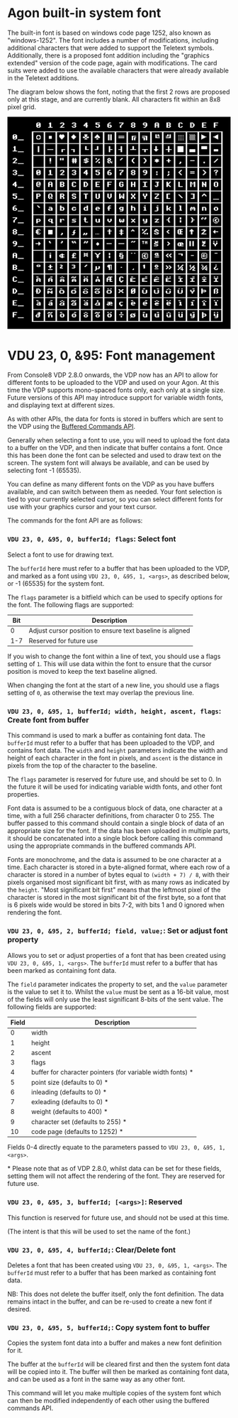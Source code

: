 # Agon built-in system font

The built-in font is based on windows code page 1252, also known as "windows-1252". The font includes a number of modifications, including additional characters that were added to support the Teletext symbols. Additionally, there is a proposed font addition including the "graphics extended" version of the code page, again with modifications. The card suits were added to use the available characters that were already available in the Teletext additions.

The diagram below shows the font, noting that the first 2 rows are proposed only at this stage, and are currently blank. All characters fit within an 8x8 pixel grid.

![font map](../images/agon_default_font.png)

# VDU 23, 0, &95: Font management

From Console8 VDP 2.8.0 onwards, the VDP now has an API to allow for different fonts to be uploaded to the VDP and used on your Agon.  At this time the VDP supports mono-spaced fonts only, each only at a single size.  Future versions of this API may introduce support for variable width fonts, and displaying text at different sizes.

As with other APIs, the data for fonts is stored in buffers which are sent to the VDP using the [Buffered Commands API](Buffered-Commands-API.md).

Generally when selecting a font to use, you will need to upload the font data to a buffer on the VDP, and then indicate that buffer contains a font.  Once this has been done the font can be selected and used to draw text on the screen.  The system font will always be available, and can be used by selecting font -1 (65535).

You can define as many different fonts on the VDP as you have buffers available, and can switch between them as needed.  Your font selection is tied to your currently selected cursor, so you can select different fonts for use with your graphics cursor and your text cursor.

The commands for the font API are as follows:

### `VDU 23, 0, &95, 0, bufferId; flags`: Select font

Select a font to use for drawing text.

The `bufferId` here must refer to a buffer that has been uploaded to the VDP, and marked as a font using `VDU 23, 0, &95, 1, <args>`, as described below, or -1 (65535) for the system font.

The `flags` parameter is a bitfield which can be used to specify options for the font.  The following flags are supported:

| Bit | Description |
| --- | ----------- |
| 0   | Adjust cursor position to ensure text baseline is aligned |
| 1-7 | Reserved for future use |

If you wish to change the font within a line of text, you should use a flags setting of `1`.  This will use data within the font to ensure that the cursor position is moved to keep the text baseline aligned.

When changing the font at the start of a new line, you should use a flags setting of `0`, as otherwise the text may overlap the previous line.

### `VDU 23, 0, &95, 1, bufferId; width, height, ascent, flags`: Create font from buffer

This command is used to mark a buffer as containing font data.  The `bufferId` must refer to a buffer that has been uploaded to the VDP, and contains font data.  The `width` and `height` parameters indicate the width and height of each character in the font in pixels, and `ascent` is the distance in pixels from the top of the character to the baseline.

The `flags` parameter is reserved for future use, and should be set to 0.  In the future it will be used for indicating variable width fonts, and other font properties.

Font data is assumed to be a contiguous block of data, one character at a time, with a full 256 character definitions, from character 0 to 255.  The buffer passed to this command should contain a single block of data of an appropriate size for the font.  If the data has been uploaded in multiple parts, it should be concatenated into a single block before calling this command using the appropriate commands in the buffered commands API.

Fonts are monochrome, and the data is assumed to be one character at a time.  Each character is stored in a byte-aligned format, where each row of a character is stored in a number of bytes equal to `(width + 7) / 8`, with their pixels organised most significant bit first, with as many rows as indicated by the `height`.  "Most significant bit first" means that the leftmost pixel of the character is stored in the most significant bit of the first byte, so a font that is 6 pixels wide would be stored in bits 7-2, with bits 1 and 0 ignored when rendering the font.

### `VDU 23, 0, &95, 2, bufferId; field, value;`: Set or adjust font property

Allows you to set or adjust properties of a font that has been created using `VDU 23, 0, &95, 1, <args>`.  The `bufferId` must refer to a buffer that has been marked as containing font data.

The `field` parameter indicates the property to set, and the `value` parameter is the value to set it to.  Whilst the `value` must be sent as a 16-bit value, most of the fields will only use the least significant 8-bits of the sent value.  The following fields are supported:

| Field | Description |
| ----- | ----------- |
| 0	    | width |
| 1	    | height |
| 2	    | ascent |
| 3	    | flags |
| 4	    | buffer for character pointers (for variable width fonts) * |
| 5	    | point size (defaults to 0) * |
| 6	    | inleading (defaults to 0) * |
| 7	    | exleading (defaults to 0) * |
| 8	    | weight (defaults to 400) * |
| 9	    | character set (defaults to 255) * |
| 10    | code page (defaults to 1252) * |

Fields 0-4 directly equate to the parameters passed to `VDU 23, 0, &95, 1, <args>`.

\* Please note that as of VDP 2.8.0, whilst data can be set for these fields, setting them will not affect the rendering of the font.  They are reserved for future use.

### `VDU 23, 0, &95, 3, bufferId; [<args>]`: Reserved

This function is reserved for future use, and should not be used at this time.

(The intent is that this will be used to set the name of the font.)

### `VDU 23, 0, &95, 4, bufferId;`: Clear/Delete font

Deletes a font that has been created using `VDU 23, 0, &95, 1, <args>`.  The `bufferId` must refer to a buffer that has been marked as containing font data.

NB: This does not delete the buffer itself, only the font definition.  The data remains intact in the buffer, and can be re-used to create a new font if desired.

### `VDU 23, 0, &95, 5, bufferId;`: Copy system font to buffer

Copies the system font data into a buffer and makes a new font definition for it.

The buffer at the `bufferId` will be cleared first and then the system font data will be copied into it.  The buffer will then be marked as containing font data, and can be used as a font in the same way as any other font.

This command will let you make multiple copies of the system font which can then be modified independently of each other using the buffered commands API.

